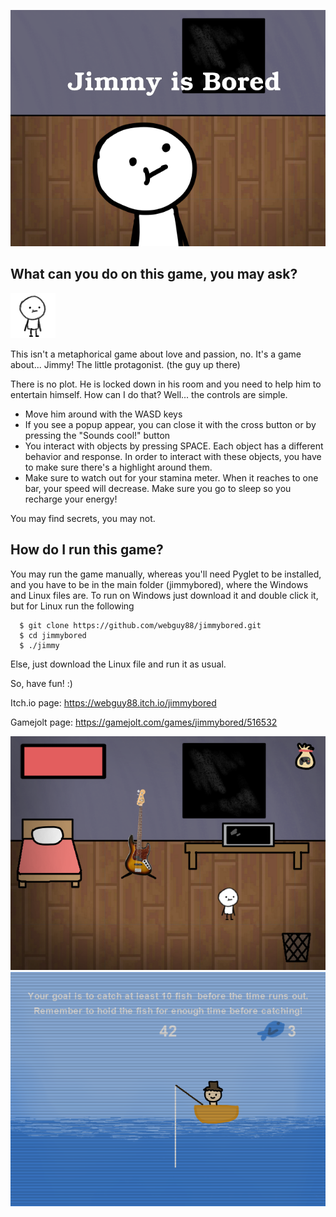 ![](./thumbnail.png)
## What can you do on this game, you may ask?

![](./resources/playerR.png)

This isn't a metaphorical game about love and passion, no.
It's a game about... Jimmy! The little protagonist. (the guy up there)

There is no plot. He is locked down in his room and you need to help him to entertain himself.
How can I do that? Well... the controls are simple.
- Move him around with the WASD keys
- If you see a popup appear, you can close it with the cross button or by pressing the "Sounds cool!" button
- You interact with objects by pressing SPACE. Each object has a different behavior and response. In order to interact with these objects, you have to make sure there's a highlight around them.
- Make sure to watch out for your stamina meter. When it reaches to one bar, your speed will decrease. Make sure you go to sleep so you recharge your energy!

You may find secrets, you may not.

How do I run this game?
---------------
You may run the game manually, whereas you'll need Pyglet to be installed, and you have to be in the main folder (jimmybored), where the Windows and Linux files are.
To run on Windows just download it and double click it, but for Linux run the following
```
  $ git clone https://github.com/webguy88/jimmybored.git
  $ cd jimmybored
  $ ./jimmy
```
Else, just download the Linux file and run it as usual.

So, have fun! :)

Itch.io page: https://webguy88.itch.io/jimmybored

Gamejolt page: https://gamejolt.com/games/jimmybored/516532

![](./screenshot1new.png)
![](./screenshot2.png)

